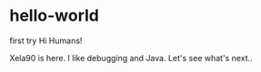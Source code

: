 # hello-world
first try
Hi Humans!

Xela90 is here. I like debugging and Java.
Let's see what's next..

